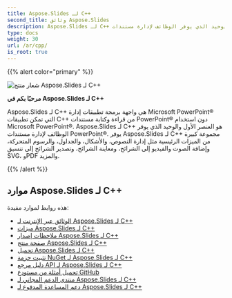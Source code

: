 ```yaml
---
title: Aspose.Slides لـ C++
second_title: وثائق Aspose.Slides
description: Aspose.Slides لـ C++ هو العنصر الأول والوحيد الذي يوفر الوظائف لإدارة مستندات PowerPoint®.
type: docs
weight: 30
url: /ar/cpp/
is_root: true
---
```


{{% alert color="primary" %}}

![شعار منتج Aspose.Slides لـ C++](home_1.png)

**مرحبًا بكم في Aspose.Slides لـ C++**

Aspose.Slides لـ C++ هي واجهة برمجة تطبيقات إدارة Microsoft PowerPoint® التي تمكن تطبيقات C++ من قراءة وكتابة مستندات PowerPoint® دون استخدام Microsoft PowerPoint®. Aspose.Slides لـ C++ هو العنصر الأول والوحيد الذي يوفر الوظائف لإدارة مستندات PowerPoint®. يوفر Aspose.Slides لـ C++ مجموعة كبيرة من الميزات الرئيسية مثل إدارة النصوص، والأشكال، والجداول، والرسوم المتحركة، وإضافة الصوت والفيديو إلى الشرائح، ومعاينة الشرائح، وتصدير الشرائح إلى تنسيق SVG، وPDF والمزيد.

{{% /alert %}}

## **موارد Aspose.Slides لـ C++**

هذه روابط لموارد مفيدة:

- [الوثائق عبر الإنترنت لـ Aspose.Slides لـ C++](/slides/ar/cpp/)
- [ميزات Aspose.Slides لـ C++](/slides/ar/cpp/features-overview/)
- [ملاحظات إصدار Aspose.Slides لـ C++](https://releases.aspose.com/slides/cpp/release-notes/)
- [صفحة منتج Aspose.Slides لـ C++](https://products.aspose.com/slides/cpp/)
- [تحميل Aspose.Slides لـ C++](https://releases.aspose.com/slides/cpp/)
- [تثبيت حزمة NuGet لـ Aspose.Slides لـ C++](https://www.nuget.org/packages/Aspose.Slides.CPP/)
- [دليل مرجع API لـ Aspose.Slides لـ C++](https://reference.aspose.com/slides/cpp)
- [تحميل أمثلة من مستودع GitHub](https://github.com/aspose-slides/Aspose.Slides-for-C)
- [منتدى الدعم المجاني لـ Aspose.Slides لـ C++](https://forum.aspose.com/c/slides/11)
- [دعم المساعدة المدفوع لـ Aspose.Slides لـ C++](https://helpdesk.aspose.com/)